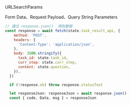 URLSearchParams

Form Data、Request Payload、Query String Parameters





```javascript
// 通过 response.json()  得到数据
const response = await fetch(state.task_result_api, {
    method: 'POST',
    headers: {
      'Content-Type': 'application/json',
    },
    body: JSON.stringify({
      task_id: state.task_id,
      curr_step: state.curr_step,
      content: state.question,
    }),
  })

  if (!response.ok) throw response.statusText

  let responseJson: responseJson = await response.json()
  const { code, Data, msg } = responseJson
```

